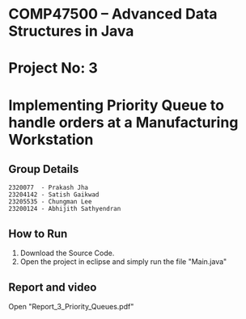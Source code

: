 # COMP47500 – Advanced Data Structures in Java
# Project No: 3
# Implementing Priority Queue to handle orders at a Manufacturing Workstation

## Group Details
	2320077  - Prakash Jha
	23204142 - Satish Gaikwad
	23205535 - Chungman Lee
	23200124 - Abhijith Sathyendran 
 ## How to Run
 1. Download the Source Code.
 2. Open the project in eclipse and simply run the file "Main.java"
 ## Report and video
 Open "Report_3_Priority_Queues.pdf"
